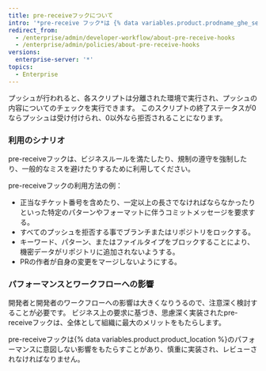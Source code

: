 ```yaml
---
title: pre-receiveフックについて
intro: '*pre-receive フック*は {% data variables.product.prodname_ghe_server %} アプライアンス上で動作するスクリプトで、品質チェックを実装するために利用できます。'
redirect_from:
  - /enterprise/admin/developer-workflow/about-pre-receive-hooks
  - /enterprise/admin/policies/about-pre-receive-hooks
versions:
  enterprise-server: '*'
topics:
  - Enterprise
---
```


プッシュが行われると、各スクリプトは分離された環境で実行され、プッシュの内容についてのチェックを実行できます。 このスクリプトの終了ステータスが0ならプッシュは受け付けられ、0以外なら拒否されることになります。

### 利用のシナリオ
pre-receiveフックは、ビジネスルールを満たしたり、規制の遵守を強制したり、一般的なミスを避けたりするために利用してください。

pre-receiveフックの利用方法の例：

- 正当なチケット番号を含めたり、一定以上の長さでなければならなかったりといった特定のパターンやフォーマットに伴うコミットメッセージを要求する。
- すべてのプッシュを拒否する事でブランチまたはリポジトリをロックする。
- キーワード、パターン、またはファイルタイプをブロックすることにより、機密データがリポジトリに追加されないようする。
- PRの作者が自身の変更をマージしないようにする。

### パフォーマンスとワークフローへの影響
開発者と開発者のワークフローへの影響は大きくなりうるので、注意深く検討することが必要です。 ビジネス上の要求に基づき、思慮深く実装されたpre-receiveフックは、全体として組織に最大のメリットをもたらします。

pre-receiveフックは{% data variables.product.product_location %}のパフォーマンスに意図しない影響をもたらすことがあり、慎重に実装され、レビューされなければなりません。
